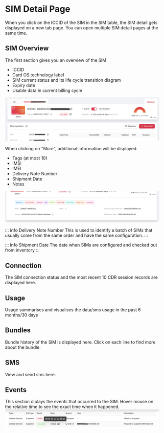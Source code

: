 # SIM Detail Page

When you click on the ICCID of the SIM in the SIM table, the SIM detail gets displayed on a new tab page. You can open multiple SIM detail pages at the same time.


## SIM Overview

The first section gives you an overview of the SIM
* ICCID
* Card OS technology label
* SIM current status and its life cycle transition diagram
* Expiry date
* Usable data in current billing cycle

![SIM-overview](/simdetail-overview.png)

When clicking on "More", additional information will be displayed:
* Tags (at most 10)
* IMSI
* IMEI
* Delivery Note Number
* Shipment Date
* Notes

![SIM-overview-expand](/simdetail-overview-expand.png)


::: info Delivery Note Number
This is used to identify a batch of SIMs that usually come from the same order and have the same configuration.
:::


::: info Shipment Date
The date when SIMs are configured and checked out from inventory 
::: 


## Connection
The SIM connection status and the most recent 10 CDR session records are displayed here.


## Usage
Usage summarises and visualises the data/sms usage in the past 6 months/30 days


## Bundles
Bundle history of the SIM is displayed here. Click on each line to find more about the bundle.


## SMS
View and send sms here.


## Events
This section diplays the events that occurred to the SIM. 
Hover mouse on the relative time to see the exact time when it happened.
![SIM-event-time](/simdetail-event-time.png)


